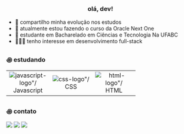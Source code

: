## <h3 align="center">olá, dev!</h3>

<div>
  
- 🍵 compartilho minha evolução nos estudos
- 📂 atualmente estou fazendo o curso da Oracle Next One
- 📝 estudante em Bacharelado em Ciências e Tecnologia Na UFABC
- 👨🏻‍💻 tenho interesse em desenvolvimento full-stack
</div>

## <h3>꩜ estudando</h3>

<table align="center">
  <tr>
    <td align="center">
      <img style="width: '50%'; max-width: 100;" src="https://github.com/user-attachments/assets/21a27d19-c631-4bac-b8dc-09a167755ef8" alt=javascript-logo"/>
      <br>Javascript
    </td>
    <td align="center">
      <img style="width: '50%'; max-width: 100;" src="https://github.com/user-attachments/assets/38f372b5-36b8-4de4-a782-a14966c5d864" alt=css-logo"/>
      <br>CSS
    </td>
    <td align="center">
      <img style="width: '50%'; max-width: 100;" src="https://github.com/user-attachments/assets/1d1462fc-4dd6-4504-9e6e-20188b764393" alt=html-logo"/>
      <br>HTML
    </td>
  </tr>
</table>

## <h3>꩜ contato</h3>

<div>
<a href="https://www.instagram.com/_i0mari/" target="_blank"><img loading="lazy" src="https://img.shields.io/badge/-Instagram-%23E4405F?style=for-the-badge&logo=instagram&logoColor=white" target="_blank"></a>
<a href = "mailto:mari.f3ira@gmail.com"><img loading="lazy" src="https://img.shields.io/badge/Gmail-D14836?style=for-the-badge&logo=gmail&logoColor=white" target="_blank"></a>
<a href="https://www.linkedin.com/in/mariana-ferreira-de-matos-3b70b42ba/" target="_blank"><img loading="lazy" src="https://img.shields.io/badge/-LinkedIn-%230077B5?style=for-the-badge&logo=linkedin&logoColor=white" target="_blank"></a>   
</div>
